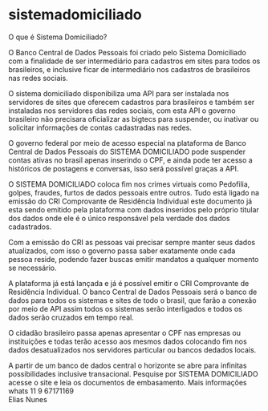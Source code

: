 # sistemadomiciliado
O que é Sistema Domiciliado?

O Banco Central de Dados Pessoais foi criado pelo Sistema Domiciliado com a finalidade de ser intermediário para cadastros em sites para todos os brasileiros, e inclusive ficar de intermediário nos cadastros de brasileiros nas redes sociais.

O sistema domiciliado disponibiliza uma API para ser instalada nos servidores de sites que oferecem cadastros para brasileiros e também ser instaladas nos servidores das redes sociais, com esta API o governo brasileiro não precisara oficializar as bigtecs para suspender, ou inativar ou solicitar informações de contas cadastradas nas redes. 

O governo federal por meio de acesso especial na plataforma de Banco Central de Dados Pessoais do SISTEMA DOMICILIADO pode suspender contas ativas no brasil apenas inserindo o CPF, e ainda pode ter acesso a históricos de postagens e conversas, isso será possível graças a API.

O SISTEMA DOMICILIADO coloca fim nos crimes virtuais como Pedofilia, golpes, fraudes, furtos de dados pessoais entre outros.
Tudo está ligado na emissão do CRI Comprovante de Residência Individual este documento já esta sendo emitido pela plataforma com dados inseridos pelo próprio titular dos dados onde ele é o único responsável pela verdade dos dados cadastrados.

Com a emissão do CRI as pessoas vai precisar sempre manter seus dados atualizados, com isso o governo passa saber exatamente onde cada pessoa reside, podendo fazer buscas emitir mandatos a qualquer momento se necessário.

A plataforma já está lançada e já é possível emitir o CRI Comprovante de Residência Individual. O banco Central de Dados Pessoais será o banco de dados para todos os sistemas e sites de todo o brasil, que farão a conexão por meio de API assim todos os sistemas serão interligados e todos os dados serão cruzados em tempo real. 

O cidadão brasileiro passa apenas apresentar o CPF nas empresas ou instituições e todas terão acesso aos mesmos dados colocando fim nos dados desatualizados nos servidores particular ou bancos dedados locais.

A partir de um banco de dados central o horizonte se abre para infinitas possibilidades inclusive transacional. Pesquise por SISTEMA DOMICILIADO acesse o site e leia os documentos de embasamento.
Mais informações whats 11 9 67171169  
Elias Nunes
